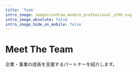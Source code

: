 ```yaml
---
title: 'Team'
intro_image: images/undraw_modern_professional_yt9h.svg
intro_image_absolute: false
intro_image_hide_on_mobile: false
---
```


# Meet The Team
企業・事業の成長を支援するパートナーを紹介します。
